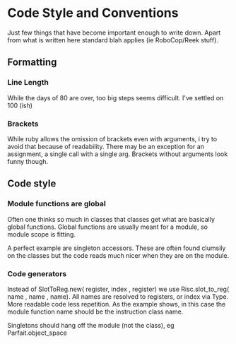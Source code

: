 # Code Style and Conventions

Just  few things that have become important enough to write down. Apart from what is written here standard blah applies (ie RoboCop/Reek stuff).

## Formatting

### Line Length

While the days of 80 are over, too big steps seems difficult. I've settled on 100 (ish)

### Brackets

While ruby allows the omission of brackets even with arguments, i try to avoid that because
of readability. There may be an exception for an assignment, a single call with a single arg.
Brackets without arguments look funny though.

## Code style

### Module functions are global

Often one thinks so much in classes that classes get what are basically global functions.
Global functions are usually meant for a module, so module scope is fitting.

A perfect example are singleton accessors. These are often found clumsily on the classes but
the code reads much nicer when they are on the module.

### Code generators

Instead of SlotToReg.new( register, index , register) we use Risc.slot_to_reg( name , name , name).
All names are resolved to registers, or index via Type. More readable code less repetition.
As the example shows, in this case the module function name should be the instruction class name.

Singletons should hang off the module (not the class), eg Parfait.object_space
